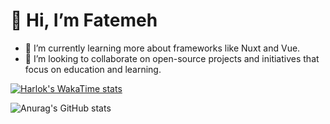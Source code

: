 # 👋 Hi, I’m Fatemeh


- 🌱 I’m currently learning more about frameworks like Nuxt and Vue.
- 💞️ I’m looking to collaborate on open-source projects and initiatives that focus on education and learning.

[![Harlok's WakaTime stats](https://github-readme-stats.vercel.app/api/wakatime?username=ftmSadat)](https://github.com/anuraghazra/github-readme-stats)

![Anurag's GitHub stats](https://github-readme-stats.vercel.app/api?username=ftmSadat&theme=midnight-purple&show_icons=true)


<!---
ftmSadat/ftmSadat is a ✨ special ✨ repository because its `README.md` (this file) appears on your GitHub profile.
You can click the Preview link to take a look at your changes.
--->
